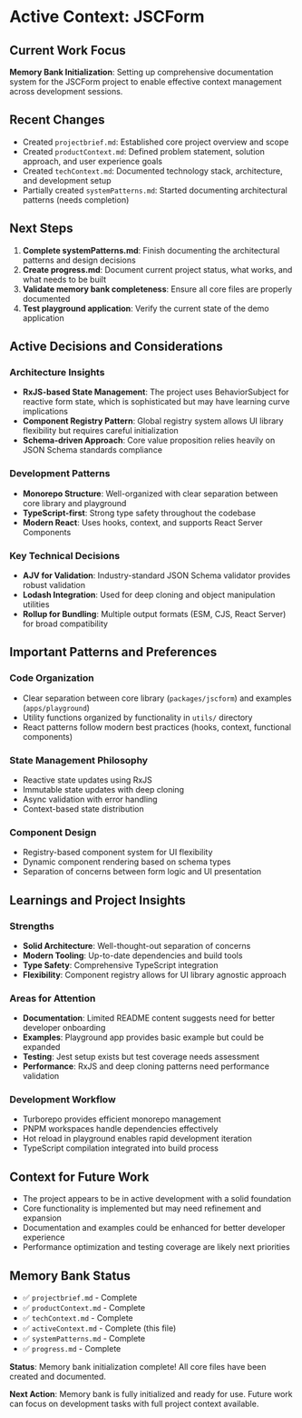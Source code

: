 # Active Context: JSCForm

## Current Work Focus
**Memory Bank Initialization**: Setting up comprehensive documentation system for the JSCForm project to enable effective context management across development sessions.

## Recent Changes
- Created `projectbrief.md`: Established core project overview and scope
- Created `productContext.md`: Defined problem statement, solution approach, and user experience goals
- Created `techContext.md`: Documented technology stack, architecture, and development setup
- Partially created `systemPatterns.md`: Started documenting architectural patterns (needs completion)

## Next Steps
1. **Complete systemPatterns.md**: Finish documenting the architectural patterns and design decisions
2. **Create progress.md**: Document current project status, what works, and what needs to be built
3. **Validate memory bank completeness**: Ensure all core files are properly documented
4. **Test playground application**: Verify the current state of the demo application

## Active Decisions and Considerations

### Architecture Insights
- **RxJS-based State Management**: The project uses BehaviorSubject for reactive form state, which is sophisticated but may have learning curve implications
- **Component Registry Pattern**: Global registry system allows UI library flexibility but requires careful initialization
- **Schema-driven Approach**: Core value proposition relies heavily on JSON Schema standards compliance

### Development Patterns
- **Monorepo Structure**: Well-organized with clear separation between core library and playground
- **TypeScript-first**: Strong type safety throughout the codebase
- **Modern React**: Uses hooks, context, and supports React Server Components

### Key Technical Decisions
- **AJV for Validation**: Industry-standard JSON Schema validator provides robust validation
- **Lodash Integration**: Used for deep cloning and object manipulation utilities
- **Rollup for Bundling**: Multiple output formats (ESM, CJS, React Server) for broad compatibility

## Important Patterns and Preferences

### Code Organization
- Clear separation between core library (`packages/jscform`) and examples (`apps/playground`)
- Utility functions organized by functionality in `utils/` directory
- React patterns follow modern best practices (hooks, context, functional components)

### State Management Philosophy
- Reactive state updates using RxJS
- Immutable state updates with deep cloning
- Async validation with error handling
- Context-based state distribution

### Component Design
- Registry-based component system for UI flexibility
- Dynamic component rendering based on schema types
- Separation of concerns between form logic and UI presentation

## Learnings and Project Insights

### Strengths
- **Solid Architecture**: Well-thought-out separation of concerns
- **Modern Tooling**: Up-to-date dependencies and build tools
- **Type Safety**: Comprehensive TypeScript integration
- **Flexibility**: Component registry allows for UI library agnostic approach

### Areas for Attention
- **Documentation**: Limited README content suggests need for better developer onboarding
- **Examples**: Playground app provides basic example but could be expanded
- **Testing**: Jest setup exists but test coverage needs assessment
- **Performance**: RxJS and deep cloning patterns need performance validation

### Development Workflow
- Turborepo provides efficient monorepo management
- PNPM workspaces handle dependencies effectively
- Hot reload in playground enables rapid development iteration
- TypeScript compilation integrated into build process

## Context for Future Work
- The project appears to be in active development with a solid foundation
- Core functionality is implemented but may need refinement and expansion
- Documentation and examples could be enhanced for better developer experience
- Performance optimization and testing coverage are likely next priorities

## Memory Bank Status
- ✅ `projectbrief.md` - Complete
- ✅ `productContext.md` - Complete  
- ✅ `techContext.md` - Complete
- ✅ `activeContext.md` - Complete (this file)
- ✅ `systemPatterns.md` - Complete
- ✅ `progress.md` - Complete

**Status**: Memory bank initialization complete! All core files have been created and documented.

**Next Action**: Memory bank is fully initialized and ready for use. Future work can focus on development tasks with full project context available.
